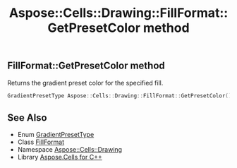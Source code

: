 ﻿---
title: Aspose::Cells::Drawing::FillFormat::GetPresetColor method
linktitle: GetPresetColor
second_title: Aspose.Cells for C++ API Reference
description: 'Aspose::Cells::Drawing::FillFormat::GetPresetColor method. Returns the gradient preset color for the specified fill in C++.'
type: docs
weight: 2000
url: /cpp/aspose.cells.drawing/fillformat/getpresetcolor/
---
## FillFormat::GetPresetColor method


Returns the gradient preset color for the specified fill.

```cpp
GradientPresetType Aspose::Cells::Drawing::FillFormat::GetPresetColor()
```

## See Also

* Enum [GradientPresetType](../../gradientpresettype/)
* Class [FillFormat](../)
* Namespace [Aspose::Cells::Drawing](../../)
* Library [Aspose.Cells for C++](../../../)
